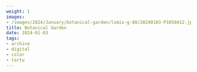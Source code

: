 ```yaml
---
weight: 1
images:
- /images/2024/January/botanical-garden/lumix-g-80/20240103-P1050412.jpg
title: Botanical Garden
date: 2024-01-03
tags:
- archive
- digital
- color
- tartu
---
```

